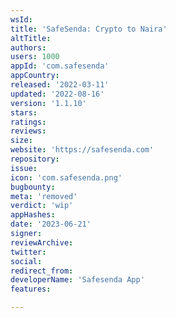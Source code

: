 ```yaml
---
wsId: 
title: 'SafeSenda: Crypto to Naira'
altTitle: 
authors: 
users: 1000
appId: 'com.safesenda'
appCountry: 
released: '2022-03-11'
updated: '2022-08-16'
version: '1.1.10'
stars: 
ratings: 
reviews: 
size: 
website: 'https://safesenda.com'
repository: 
issue: 
icon: 'com.safesenda.png'
bugbounty: 
meta: 'removed'
verdict: 'wip'
appHashes: 
date: '2023-06-21'
signer: 
reviewArchive: 
twitter: 
social: 
redirect_from: 
developerName: 'Safesenda App'
features: 

---
```


